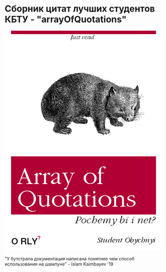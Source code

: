 # Сборник цитат лучших студентов КБТУ - "arrayOfQuotations"
![alt tag](https://github.com/Arkaim/quotations/blob/master/main.png?raw=true)

"У бутстрапа документация написана понятнее чем способ использования на шампуне" - Islam Kaimbayev '19
